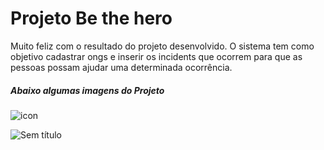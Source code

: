 <h1>Projeto Be the hero</h1>

<p>Muito feliz com o resultado do projeto desenvolvido. O sistema tem como objetivo cadastrar ongs e inserir os incidents que ocorrem
para que as pessoas possam ajudar uma determinada ocorrência.</p>

<h5>Abaixo algumas imagens do Projeto</h5>

![icon](https://user-images.githubusercontent.com/63013634/78181470-cfb6a480-743a-11ea-8c82-e33559d1001b.png)

![Sem título](https://user-images.githubusercontent.com/63013634/78187112-3e4c3000-7444-11ea-8e26-f364b5be4ebf.png)
